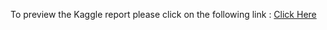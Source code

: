 To preview the Kaggle report please click on the following link : <a href='http://htmlpreview.github.io/?https://github.com/MSBigData2019/Amine_Lemaizi/blob/master/SD701%20-%20Big%20Data%20Mining/SD701_TP3_Amine_LEMAIZI.html'>Click Here</a>
